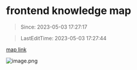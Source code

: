 <!--
 * @Author: ZHHHH9980 howzhongzh@gmail.com
 * @Date: 2023-05-03 17:27:17
 * @LastEditors: ZHHHH9980 howzhongzh@gmail.com
 * @LastEditTime: 2023-05-03 17:29:09
 * @FilePath: /frontend/README.md
 * @Description: 
 * 
 * Copyright (c) 2023 by ${git_name_email}, All Rights Reserved. 
-->
# frontend knowledge map

> Since: 2023-05-03 17:27:17

> LastEditTime: 2023-05-03 17:27:44

[map link](https://whimsical.com/9AieJAFCDRmuPz6PifWj8R)


![image.png](https://s2.loli.net/2023/05/03/tRHUCE4Vzp1l7fb.png)